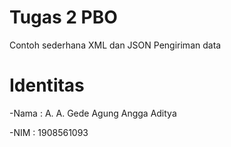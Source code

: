 # Tugas 2 PBO
Contoh sederhana XML dan JSON Pengiriman data


# Identitas 
-Nama : A. A. Gede Agung Angga Aditya

-NIM  : 1908561093

